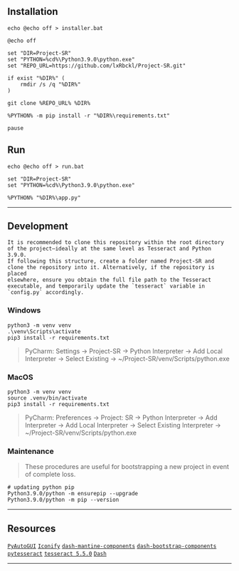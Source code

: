 ## Installation
`echo @echo off > installer.bat`
```
@echo off

set "DIR=Project-SR"
set "PYTHON=%cd%\Python3.9.0\python.exe"
set "REPO_URL=https://github.com/lxRbckl/Project-SR.git"

if exist "%DIR%" (
    rmdir /s /q "%DIR%"
)

git clone %REPO_URL% %DIR%

%PYTHON% -m pip install -r "%DIR%\requirements.txt"

pause
```

## Run
`echo @echo off > run.bat`
```
set "DIR=Project-SR"
set "PYTHON=%cd%\Python3.9.0\python.exe"

%PYTHON% "%DIR%\app.py"
```

---

## Development
<p align="justify">

    It is recommended to clone this repository within the root directory of the project—ideally at the same level as Tesseract and Python 3.9.0.  
    If following this structure, create a folder named Project-SR and clone the repository into it. Alternatively, if the repository is placed 
    elsewhere, ensure you obtain the full file path to the Tesseract executable, and temporarily update the `tesseract` variable in `config.py` accordingly.

</p>

### Windows
```shell
python3 -m venv venv
.\venv\Scripts\activate
pip3 install -r requirements.txt
```
> PyCharm: Settings -> Project-SR -> Python Interpreter -> Add Local Interpreter -> Select Existing -> ~/Project-SR/venv/Scripts/python.exe

### MacOS
```shell
python3 -m venv venv
source .venv/bin/activate
pip3 install -r requirements.txt
```
> PyCharm: Preferences -> Project: SR -> Python Interpreter -> Add Interpreter -> Add Local Interpreter -> Select Existing Interpreter -> ~/Project-SR/venv/Scripts/python.exe

### Maintenance
> These procedures are useful for bootstrapping a new project in event of complete loss.
```
# updating python pip
Python3.9.0/python -m ensurepip --upgrade
Python3.9.0/python -m pip --version
```

---

## Resources
[`PyAutoGUI`](https://pyautogui.readthedocs.io/en/latest/screenshot.html?highlight=locateall) [`Iconify`](https://iconify.design/) [`dash-mantine-components`](https://www.dash-mantine-components.com/) [`dash-bootstrap-components`](https://dash-bootstrap-components.opensource.faculty.ai/) [`pytesseract`](https://pypi.org/project/pytesseract/) [`tesseract 5.5.0`](https://github.com/UB-Mannheim/tesseract/wiki) [`Dash`](https://dash.plotly.com/)

---
